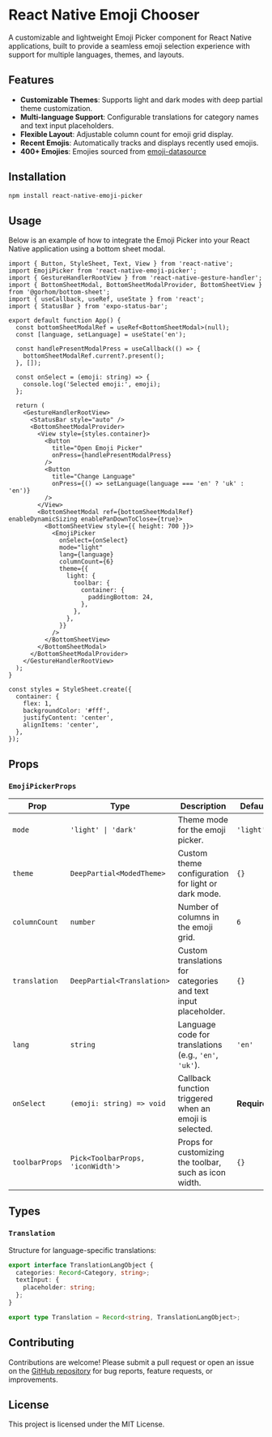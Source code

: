 # React Native Emoji Chooser

A customizable and lightweight Emoji Picker component for React Native applications, built to provide a seamless emoji selection experience with support for multiple languages, themes, and layouts.

## Features
- **Customizable Themes**: Supports light and dark modes with deep partial theme customization.
- **Multi-language Support**: Configurable translations for category names and text input placeholders.
- **Flexible Layout**: Adjustable column count for emoji grid display.
- **Recent Emojis**: Automatically tracks and displays recently used emojis.
- **400+ Emojies**: Emojies sourced from [emoji-datasource](github.com/iamcal/emoji-data) 

## Installation

```bash
npm install react-native-emoji-picker
```

## Usage

Below is an example of how to integrate the Emoji Picker into your React Native application using a bottom sheet modal.

```tsx
import { Button, StyleSheet, Text, View } from 'react-native';
import EmojiPicker from 'react-native-emoji-picker';
import { GestureHandlerRootView } from 'react-native-gesture-handler';
import { BottomSheetModal, BottomSheetModalProvider, BottomSheetView } from '@gorhom/bottom-sheet';
import { useCallback, useRef, useState } from 'react';
import { StatusBar } from 'expo-status-bar';

export default function App() {
  const bottomSheetModalRef = useRef<BottomSheetModal>(null);
  const [language, setLanguage] = useState('en');

  const handlePresentModalPress = useCallback(() => {
    bottomSheetModalRef.current?.present();
  }, []);

  const onSelect = (emoji: string) => {
    console.log('Selected emoji:', emoji);
  };

  return (
    <GestureHandlerRootView>
      <StatusBar style="auto" />
      <BottomSheetModalProvider>
        <View style={styles.container}>
          <Button
            title="Open Emoji Picker"
            onPress={handlePresentModalPress}
          />
          <Button
            title="Change Language"
            onPress={() => setLanguage(language === 'en' ? 'uk' : 'en')}
          />
        </View>
        <BottomSheetModal ref={bottomSheetModalRef} enableDynamicSizing enablePanDownToClose={true}>
          <BottomSheetView style={{ height: 700 }}>
            <EmojiPicker
              onSelect={onSelect}
              mode="light"
              lang={language}
              columnCount={6}
              theme={{
                light: {
                  toolbar: {
                    container: {
                      paddingBottom: 24,
                    },
                  },
                },
              }}
            />
          </BottomSheetView>
        </BottomSheetModal>
      </BottomSheetModalProvider>
    </GestureHandlerRootView>
  );
}

const styles = StyleSheet.create({
  container: {
    flex: 1,
    backgroundColor: '#fff',
    justifyContent: 'center',
    alignItems: 'center',
  },
});
```

## Props

### `EmojiPickerProps`

| Prop            | Type                                    | Description                                                                 | Default        |
|-----------------|-----------------------------------------|-----------------------------------------------------------------------------|----------------|
| `mode`          | `'light' \| 'dark'`                     | Theme mode for the emoji picker.                                             | `'light'`      |
| `theme`         | `DeepPartial<ModedTheme>`               | Custom theme configuration for light or dark mode.                           | `{}`           |
| `columnCount`   | `number`                                | Number of columns in the emoji grid.                                        | `6`            |
| `translation`   | `DeepPartial<Translation>`              | Custom translations for categories and text input placeholder.               | `{}`           |
| `lang`          | `string`                                | Language code for translations (e.g., `'en'`, `'uk'`).                      | `'en'`         |
| `onSelect`      | `(emoji: string) => void`               | Callback function triggered when an emoji is selected.                       | **Required**   |
| `toolbarProps`  | `Pick<ToolbarProps, 'iconWidth'>`       | Props for customizing the toolbar, such as icon width.                       | `{}`           |

## Types

### `Translation`

Structure for language-specific translations:

```typescript
export interface TranslationLangObject {
  categories: Record<Category, string>;
  textInput: {
    placeholder: string;
  };
}

export type Translation = Record<string, TranslationLangObject>;
```

## Contributing

Contributions are welcome! Please submit a pull request or open an issue on the [GitHub repository](https://github.com/DimaIvashchuk/react-native-emoji-picker) for bug reports, feature requests, or improvements.

## License

This project is licensed under the MIT License.